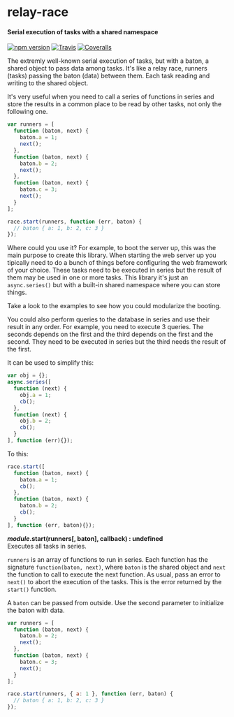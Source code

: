 relay-race
==========

#### Serial execution of tasks with a shared namespace ####

[![npm version][npm-version-image]][npm-url]
[![Travis][travis-image]][travis-url]
[![Coveralls][coveralls-image]][coveralls-url]

The extremly well-known serial execution of tasks, but with a baton, a shared object to pass data among tasks. It's like a relay race, runners (tasks) passing the baton (data) between them. Each task reading and writing to the shared object.

It's very useful when you need to call a series of functions in series and store the results in a common place to be read by other tasks, not only the following one.

```javascript
var runners = [
  function (baton, next) {
    baton.a = 1;
    next();
  },
  function (baton, next) {
    baton.b = 2;
    next();
  },
  function (baton, next) {
    baton.c = 3;
    next();
  }
];

race.start(runners, function (err, baton) {
  // baton { a: 1, b: 2, c: 3 }
});
```

Where could you use it? For example, to boot the server up, this was the main purpose to create this library. When starting the web server up you tipically need to do a bunch of things before configuring the web framework of your choice. These tasks need to be executed in series but the result of them may be used in one or more tasks. This library it's just an `async.series()` but with a built-in shared namespace where you can store things.

Take a look to the examples to see how you could modularize the booting.

You could also perform queries to the database in series and use their result in any order. For example, you need to execute 3 queries. The seconds depends on the first and the third depends on the first and the second. They need to be executed in series but the third needs the result of the first.

It can be used to simplify this:

```javascript
var obj = {};
async.series([
  function (next) {
    obj.a = 1;
    cb();
  },
  function (next) {
    obj.b = 2;
    cb();
  }
], function (err){});
```

To this:

```javascript
race.start([
  function (baton, next) {
    baton.a = 1;
    cb();
  },
  function (baton, next) {
    baton.b = 2;
    cb();
  }
], function (err, baton){});
```

___module_.start(runners[, baton], callback) : undefined__  
Executes all tasks in series.

`runners` is an array of functions to run in series. Each function has the signature `function(baton, next)`, where `baton` is the shared object and `next` the function to call to execute the next function. As usual, pass an error to `next()` to abort the execution of the tasks. This is the error returned by the `start()` function.

A `baton` can be passed from outside. Use the second parameter to initialize the baton with data.

```javascript
var runners = [
  function (baton, next) {
    baton.b = 2;
    next();
  },
  function (baton, next) {
    baton.c = 3;
    next();
  }
];

race.start(runners, { a: 1 }, function (err, baton) {
  // baton { a: 1, b: 2, c: 3 }
});
```

[npm-version-image]: https://img.shields.io/npm/v/relay-race.svg?style=flat
[npm-url]: https://npmjs.org/package/relay-race
[travis-image]: https://img.shields.io/travis/gagle/node-relay-race.svg?style=flat
[travis-url]: https://travis-ci.org/gagle/node-relay-race
[coveralls-image]: https://img.shields.io/coveralls/gagle/node-relay-race.svg?style=flat
[coveralls-url]: https://coveralls.io/r/gagle/node-relay-race